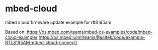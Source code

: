 # mbed-cloud
mbed cloud firmware update example for rtl8195am

Based on: 
https://os.mbed.com/teams/mbed-os-examples/code/mbed-cloud-example/
https://os.mbed.com/teams/Realtek/code/example-RTL8195AM-mbed-cloud-connect/

